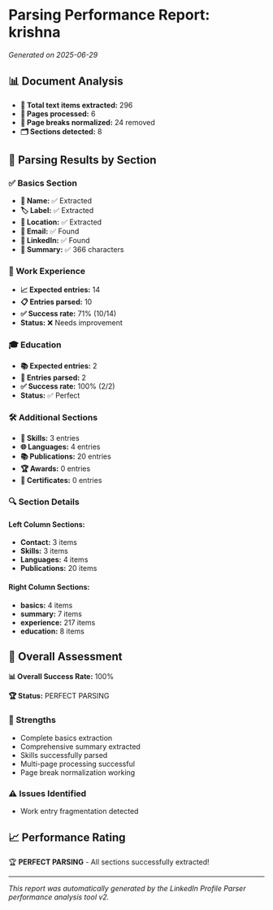 # Parsing Performance Report: krishna

*Generated on 2025-06-29*

## 📊 Document Analysis
- **📄 Total text items extracted:** 296
- **📑 Pages processed:** 6
- **🔄 Page breaks normalized:** 24 removed
- **🗂️ Sections detected:** 8

## 🎯 Parsing Results by Section

### ✅ Basics Section
- **👤 Name:** ✅ Extracted
- **🏷️ Label:** ✅ Extracted
- **📍 Location:** ✅ Extracted
- **📧 Email:** ✅ Found
- **🔗 LinkedIn:** ✅ Found
- **📝 Summary:** ✅ 366 characters

### 💼 Work Experience
- **📈 Expected entries:** 14
- **📋 Entries parsed:** 10
- **✅ Success rate:** 71% (10/14)
- **Status:** ❌ Needs improvement

### 🎓 Education
- **📚 Expected entries:** 2
- **🏫 Entries parsed:** 2
- **✅ Success rate:** 100% (2/2)
- **Status:** ✅ Perfect

### 🛠️ Additional Sections
- **🔧 Skills:** 3 entries
- **🌐 Languages:** 4 entries
- **📚 Publications:** 20 entries
- **🏆 Awards:** 0 entries
- **📜 Certificates:** 0 entries

### 🔍 Section Details
#### Left Column Sections:
- **Contact:** 3 items
- **Skills:** 3 items
- **Languages:** 4 items
- **Publications:** 20 items

#### Right Column Sections:
- **basics:** 4 items
- **summary:** 7 items
- **experience:** 217 items
- **education:** 8 items

## 🎯 Overall Assessment

**📊 Overall Success Rate:** 100%

**🏆 Status:** PERFECT PARSING

### 💪 Strengths
- Complete basics extraction
- Comprehensive summary extracted
- Skills successfully parsed
- Multi-page processing successful
- Page break normalization working

### ⚠️ Issues Identified
- Work entry fragmentation detected

## 📈 Performance Rating

🏆 **PERFECT PARSING** - All sections successfully extracted!

---
*This report was automatically generated by the LinkedIn Profile Parser performance analysis tool v2.*
